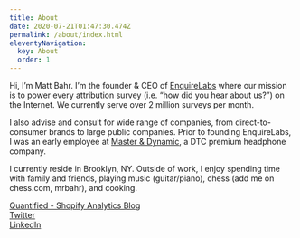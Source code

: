 ```yaml
---
title: About
date: 2020-07-21T01:47:30.474Z
permalink: /about/index.html
eleventyNavigation:
  key: About
  order: 1
---
```

Hi, I’m Matt Bahr. I’m the founder & CEO of [EnquireLabs](https://enquirelabs.com/) where our mission is to power every attribution survey (i.e. “how did you hear about us?”) on the Internet. We currently serve over 2 million surveys per month.

I also advise and consult for wide range of companies, from direct-to-consumer brands to large public companies. Prior to founding EnquireLabs, I was an early employee at [Master & Dynamic](https://masterdynamic.com/), a DTC premium headphone company.

I currently reside in Brooklyn, NY. Outside of work, I enjoy spending time with family and friends, playing music (guitar/piano), chess (add me on chess.com, mrbahr), and cooking.

[Quantified - Shopify Analytics Blog](https://quantified.blog/)\
[Twitter](https://www.linkedin.com/in/mattrbahr/)\
[LinkedIn](https://www.linkedin.com/in/matthewbahr/)